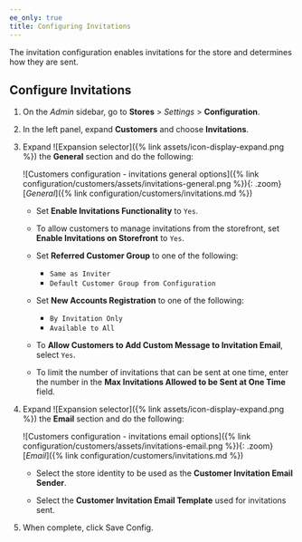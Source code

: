 ```yaml
---
ee_only: true
title: Configuring Invitations
---
```


The invitation configuration enables invitations for the store and determines how they are sent.

## Configure Invitations

1. On the _Admin_ sidebar, go to **Stores** > _Settings_ > **Configuration**.

1. In the left panel, expand **Customers** and choose **Invitations**.

1. Expand ![Expansion selector]({% link assets/icon-display-expand.png %}) the **General** section and do the following:

    ![Customers configuration - invitations general options]({% link configuration/customers/assets/invitations-general.png %}){: .zoom}
    [_General_]({% link configuration/customers/invitations.md %})

   - Set **Enable Invitations Functionality** to `Yes`.

   - To allow customers to manage invitations from the storefront, set **Enable Invitations on Storefront** to `Yes`.

   - Set **Referred Customer Group** to one of the following:

      - `Same as Inviter`
      - `Default Customer Group from Configuration`

   - Set **New Accounts Registration** to one of the following:

      - `By Invitation Only`
      - `Available to All`

   - To **Allow Customers to Add Custom Message to Invitation Email**, select `Yes`.

   - To limit the number of invitations that can be sent at one time, enter the number in the **Max Invitations Allowed to be Sent at One Time** field.

1. Expand ![Expansion selector]({% link assets/icon-display-expand.png %}) the **Email** section and do the following:

    ![Customers configuration - invitations email options]({% link configuration/customers/assets/invitations-email.png %}){: .zoom}
    [_Email_]({% link configuration/customers/invitations.md %})

   - Select the store identity to be used as the **Customer Invitation Email Sender**.

   - Select the **Customer Invitation Email Template** used for invitations sent.

1. When complete, click <span class="btn">Save Config</span>.
